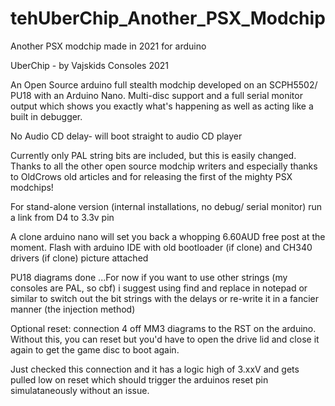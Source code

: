 # tehUberChip_Another_PSX_Modchip
Another PSX modchip made in 2021 for arduino

UberChip - by Vajskids Consoles 2021

An Open Source arduino full stealth modchip developed on an SCPH5502/ PU18 with an Arduino Nano. 
Multi-disc support and a full serial monitor output which shows you exactly what's
happening as well as acting like a built in debugger.

No Audio CD delay- will boot straight to audio CD player

Currently only PAL string bits are included, but this is easily changed. 
Thanks to all the other open source modchip writers and especially thanks to OldCrows old articles and for
releasing the first of the mighty PSX modchips!

For stand-alone version (internal installations, no debug/ serial monitor) run a link from D4 to 3.3v pin

A clone arduino nano will set you back a whopping 6.60AUD free post at the moment.
Flash with arduino IDE with old bootloader (if clone) and CH340 drivers (if clone)
picture attached

PU18 diagrams done
...For now if you want to use other strings (my consoles are PAL, so cbf) i suggest using find and replace in notepad or similar
to switch out the bit strings with the delays or re-write it in a fancier manner (the injection method)





Optional reset: connection 4 off MM3 diagrams to the RST on the arduino.
Without this, you can reset but you'd have to open the drive lid and close it again to get the game disc to boot again.

Just checked this connection and it has a logic high of 3.xxV and gets pulled low on reset which should trigger the arduinos reset
pin simulataneously without an issue.

